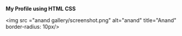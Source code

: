 <b> My Profile using HTML CSS </b>

<img src ="anand gallery/screenshot.png" alt="anand" title="Anand" border-radius: 10px/>
